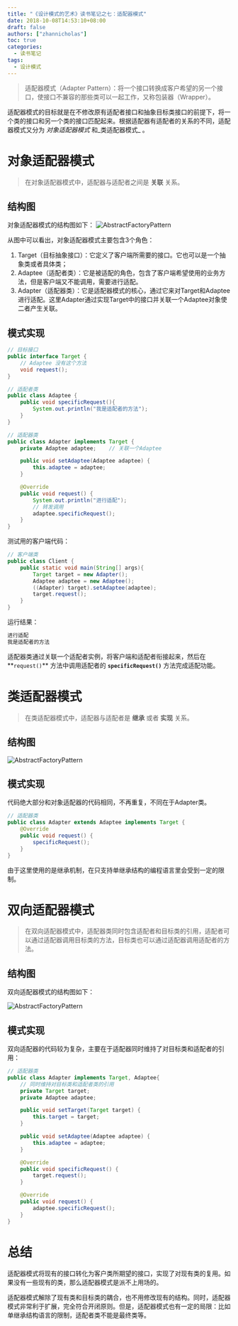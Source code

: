 ```yaml
---
title: "《设计模式的艺术》读书笔记之七：适配器模式"
date: 2018-10-08T14:53:10+08:00
draft: false
authors: ["zhannicholas"]
toc: true
categories:
  - 读书笔记
tags:
  - 设计模式
---
```


> 适配器模式（Adapter Pattern）：将一个接口转换成客户希望的另一个接口，使接口不兼容的那些类可以一起工作，又称包装器（Wrapper）。

适配器模式的目标就是在不修改原有适配者接口和抽象目标类接口的前提下，将一个类的接口和另一个类的接口匹配起来。根据适配器有适配者的关系的不同，适配器模式又分为 _对象适配器模式_   和_类适配器模式_ 。

# 对象适配器模式

> 在对象适配器模式中，适配器与适配者之间是 **关联** 关系。

## 结构图

对象适配器模式的结构图如下：
![AbstractFactoryPattern](/images/design-patterns/ObjectAdapterPattern.jpg "对象适配器模式结构图")

从图中可以看出，对象适配器模式主要包含3个角色：

1. Target（目标抽象接口）：它定义了客户端所需要的接口。它也可以是一个抽象类或者具体类；
2. Adaptee（适配者类）：它是被适配的角色，包含了客户端希望使用的业务方法，但是客户端又不能调用，需要进行适配。
3. Adapter（适配器类）：它是适配器模式的核心，通过它来对Target和Adaptee进行适配。这里Adapter通过实现Target中的接口并关联一个Adaptee对象使二者产生关联。

## 模式实现

```Java
// 目标接口
public interface Target {
    // Adaptee 没有这个方法
    void request();
}
```

```Java
// 适配者类
public class Adaptee {
    public void specificRequest(){
        System.out.println("我是适配者的方法");
    }
}
```

```Java
// 适配器类
public class Adapter implements Target {
    private Adaptee adaptee;    // 关联一个Adaptee

    public void setAdaptee(Adaptee adaptee) {
        this.adaptee = adaptee;
    }

    @Override
    public void request() {
        System.out.println("进行适配");
        // 转发调用
        adaptee.specificRequest();
    }
}
```

测试用的客户端代码：

```Java
// 客户端类
public class Client {
    public static void main(String[] args){
        Target target = new Adapter();
        Adaptee adaptee = new Adaptee();
        ((Adapter) target).setAdaptee(adaptee);
        target.request();
    }
}
```

运行结果：

```txt
进行适配
我是适配者的方法
```

适配器类通过关联一个适配者实例，将客户端和适配者衔接起来，然后在**`request()`** 方法中调用适配者的 **`specificRequest()`** 方法完成适配功能。

# 类适配器模式

> 在类适配器模式中，适配器与适配者是 **继承** 或者 **实现** 关系。

## 结构图

![AbstractFactoryPattern](/images/design-patterns/ClassAdapterPattern.jpg "类适配器模式结构图")

## 模式实现

代码绝大部分和对象适配器的代码相同，不再重复，不同在于Adapter类。

```Java
// 适配器类
public class Adapter extends Adaptee implements Target {
    @Override
    public void request() {
        specificRequest();
    }
}
```

由于这里使用的是继承机制，在只支持单继承结构的编程语言里会受到一定的限制。

# 双向适配器模式

> 在双向适配器模式中，适配器类同时包含适配者和目标类的引用，适配者可以通过适配器调用目标类的方法，目标类也可以通过适配器调用适配者的方法。

## 结构图

双向适配器模式的结构图如下：

![AbstractFactoryPattern](/images/design-patterns/DualAdapterPattern.jpg "双向适配器模式结构图")

## 模式实现

双向适配器的代码较为复杂，主要在于适配器同时维持了对目标类和适配者的引用：

```Java
// 适配器类
public class Adapter implements Target, Adaptee{
    // 同时维持对目标类和适配者类的引用
    private Target target;
    private Adaptee adaptee;

    public void setTarget(Target target) {
        this.target = target;
    }

    public void setAdaptee(Adaptee adaptee) {
        this.adaptee = adaptee;
    }

    @Override
    public void specificRequest() {
        target.request();
    }

    @Override
    public void request() {
        adaptee.specificRequest();
    }
}
```

# 总结

适配器模式将现有的接口转化为客户类所期望的接口，实现了对现有类的复用。如果没有一些现有的类，那么适配器模式是派不上用场的。

适配器模式解除了现有类和目标类的耦合，也不用修改现有的结构。同时，适配器模式非常利于扩展，完全符合开闭原则。但是，适配器模式也有一定的局限：比如单继承结构语言的限制，适配者类不能是最终类等。